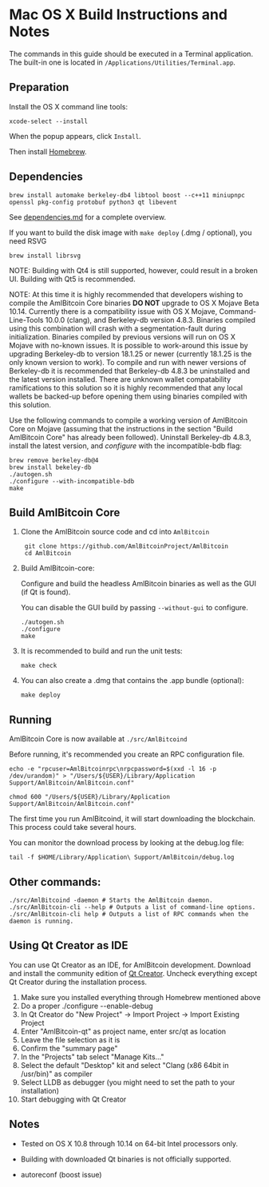 Mac OS X Build Instructions and Notes
====================================
The commands in this guide should be executed in a Terminal application.
The built-in one is located in `/Applications/Utilities/Terminal.app`.

Preparation
-----------
Install the OS X command line tools:

`xcode-select --install`

When the popup appears, click `Install`.

Then install [Homebrew](https://brew.sh).

Dependencies
----------------------

    brew install automake berkeley-db4 libtool boost --c++11 miniupnpc openssl pkg-config protobuf python3 qt libevent

See [dependencies.md](dependencies.md) for a complete overview.

If you want to build the disk image with `make deploy` (.dmg / optional), you need RSVG

    brew install librsvg

NOTE: Building with Qt4 is still supported, however, could result in a broken UI. Building with Qt5 is recommended.

NOTE: At this time it is highly recommended that developers wishing to compile the AmlBitcoin Core binaries **DO NOT** upgrade to 
OS X Mojave Beta 10.14.  Currently there is a compatibility issue with OS X Mojave, Command-Line-Tools 10.0.0 (clang), and 
Berkeley-db version 4.8.3.  Binaries compiled using this combination will crash with a segmentation-fault during initialization. 
Binaries compiled by previous versions will run on OS X Mojave with no-known issues.  It is possible to work-around this issue by 
upgrading Berkeley-db to version 18.1.25 or newer (currently 18.1.25 is the only known version to work).  To compile and run with 
newer versions of Berkeley-db it is recommended that Berkeley-db 4.8.3 be uninstalled and the latest version installed.  There are 
unknown wallet compatability ramifications to this solution so it is highly recommended that any local wallets be backed-up before
opening them using binaries compiled with this solution.

Use the following commands to compile a working version of AmlBitcoin Core on Mojave (assuming that the instructions in the section "Build 
AmlBitcoin Core" has already been followed).  Uninstall Berkeley-db 4.8.3, install the latest version, and _configure_ with the 
incompatible-bdb flag:

    brew remove berkeley-db@4
    brew install bekeley-db
    ./autogen.sh
    ./configure --with-incompatible-bdb
    make


Build AmlBitcoin Core
------------------------

1. Clone the AmlBitcoin source code and cd into `AmlBitcoin`

        git clone https://github.com/AmlBitcoinProject/AmlBitcoin
        cd AmlBitcoin

2.  Build AmlBitcoin-core:

    Configure and build the headless AmlBitcoin binaries as well as the GUI (if Qt is found).

    You can disable the GUI build by passing `--without-gui` to configure.

        ./autogen.sh
        ./configure
        make

3.  It is recommended to build and run the unit tests:

        make check

4.  You can also create a .dmg that contains the .app bundle (optional):

        make deploy

Running
-------

AmlBitcoin Core is now available at `./src/AmlBitcoind`

Before running, it's recommended you create an RPC configuration file.

    echo -e "rpcuser=AmlBitcoinrpc\nrpcpassword=$(xxd -l 16 -p /dev/urandom)" > "/Users/${USER}/Library/Application Support/AmlBitcoin/AmlBitcoin.conf"

    chmod 600 "/Users/${USER}/Library/Application Support/AmlBitcoin/AmlBitcoin.conf"

The first time you run AmlBitcoind, it will start downloading the blockchain. This process could take several hours.

You can monitor the download process by looking at the debug.log file:

    tail -f $HOME/Library/Application\ Support/AmlBitcoin/debug.log

Other commands:
-------

    ./src/AmlBitcoind -daemon # Starts the AmlBitcoin daemon.
    ./src/AmlBitcoin-cli --help # Outputs a list of command-line options.
    ./src/AmlBitcoin-cli help # Outputs a list of RPC commands when the daemon is running.

Using Qt Creator as IDE
------------------------
You can use Qt Creator as an IDE, for AmlBitcoin development.
Download and install the community edition of [Qt Creator](https://www.qt.io/download/).
Uncheck everything except Qt Creator during the installation process.

1. Make sure you installed everything through Homebrew mentioned above
2. Do a proper ./configure --enable-debug
3. In Qt Creator do "New Project" -> Import Project -> Import Existing Project
4. Enter "AmlBitcoin-qt" as project name, enter src/qt as location
5. Leave the file selection as it is
6. Confirm the "summary page"
7. In the "Projects" tab select "Manage Kits..."
8. Select the default "Desktop" kit and select "Clang (x86 64bit in /usr/bin)" as compiler
9. Select LLDB as debugger (you might need to set the path to your installation)
10. Start debugging with Qt Creator

Notes
-----

* Tested on OS X 10.8 through 10.14 on 64-bit Intel processors only.

* Building with downloaded Qt binaries is not officially supported. 

* autoreconf (boost issue)
